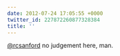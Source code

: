 ```yaml
---
date: 2012-07-24 17:05:55 +0000
twitter_id: 227872260877328384
title: ''
---
```




[@rcsanford](https://twitter.com/rcsanford) no judgement here, man.
